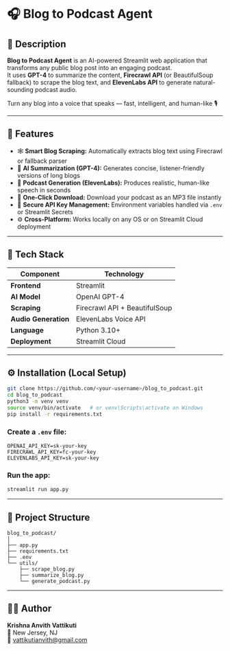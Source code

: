 # 🎧 Blog to Podcast Agent

## 📖 Description
**Blog to Podcast Agent** is an AI-powered Streamlit web application that transforms any public blog post into an engaging podcast.  
It uses **GPT-4** to summarize the content, **Firecrawl API** (or BeautifulSoup fallback) to scrape the blog text, and **ElevenLabs API** to generate natural-sounding podcast audio.  

Turn any blog into a voice that speaks — fast, intelligent, and human-like 🎙️

---

## 🌟 Features
- 🕸️ **Smart Blog Scraping:** Automatically extracts blog text using Firecrawl or fallback parser  
- 🧠 **AI Summarization (GPT-4):** Generates concise, listener-friendly versions of long blogs  
- 🎤 **Podcast Generation (ElevenLabs):** Produces realistic, human-like speech in seconds  
- 💾 **One-Click Download:** Download your podcast as an MP3 file instantly  
- 🔐 **Secure API Key Management:** Environment variables handled via `.env` or Streamlit Secrets  
- ⚙️ **Cross-Platform:** Works locally on any OS or on Streamlit Cloud deployment  

---

## 🧠 Tech Stack
| Component | Technology |
|------------|-------------|
| **Frontend** | Streamlit |
| **AI Model** | OpenAI GPT-4 |
| **Scraping** | Firecrawl API + BeautifulSoup |
| **Audio Generation** | ElevenLabs Voice API |
| **Language** | Python 3.10+ |
| **Deployment** | Streamlit Cloud |

---

## ⚙️ Installation (Local Setup)

```bash
git clone https://github.com/<your-username>/blog_to_podcast.git
cd blog_to_podcast
python3 -m venv venv
source venv/bin/activate   # or venv\Scripts\activate on Windows
pip install -r requirements.txt
```

### Create a `.env` file:
```
OPENAI_API_KEY=sk-your-key
FIRECRAWL_API_KEY=fc-your-key
ELEVENLABS_API_KEY=sk-your-key
```

### Run the app:
```bash
streamlit run app.py
```
---

## 🧾 Project Structure
```
blog_to_podcast/
│
├── app.py
├── requirements.txt
├── .env
└── utils/
    ├── scrape_blog.py
    ├── summarize_blog.py
    └── generate_podcast.py
```
---

## 👨‍💻 Author
**Krishna Anvith Vattikuti**  
📍 New Jersey, NJ  
📧 vattikutianvith@gmail.com 
